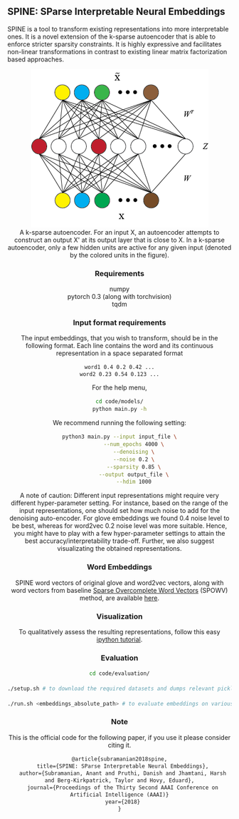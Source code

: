 ## SPINE: SParse Interpretable Neural Embeddings

SPINE is a tool to transform existing representations into more interpretable ones. It is a novel extension of the k-sparse autoencoder that is able to enforce stricter sparsity constraints. It is highly expressive and facilitates non-linear transformations in contrast to existing linear matrix factorization based approaches. 


<center><img src="images/autoencoder.png"</center>
<center>A k-sparse autoencoder. For an input X, an autoencoder attempts to construct an output X' at its output layer that is close to X. In a k-sparse autoencoder, only a few hidden units are active for any given input (denoted by the colored units in the figure).</center>


### Requirements

numpy <br>
pytorch 0.3 (along with torchvision) <br>
tqdm

### Input format requirements

The input embeddings, that you wish to transform, should be in the following format. Each line contains the word and its continuous representation in a space separated format

```
word1 0.4 0.2 0.42 ...
word2 0.23 0.54 0.123 ...
```



For the help menu, 

```bash
cd code/models/
python main.py -h
```

We recommend running the following setting:

```bash
python3 main.py --input input_file \
		 --num_epochs 4000 \
		 --denoising \
		 --noise 0.2 \
		 --sparsity 0.85 \
		 --output output_file \
		 --hdim 1000
```

A note of caution: Different input representations might require very different hyper-parameter setting. For instance, based on the range of the input representations, one should set how much noise to add for the denoising auto-encoder. For glove embeddings we found 0.4 noise level to be best, whereas for word2vec 0.2 noise level was more suitable. Hence, you might have to play with a few hyper-parameter settings to attain the best accuracy/interpretability trade-off. Further, we also suggest visualizating the obtained representations.

### Word Embeddings

SPINE word vectors of original glove and word2vec vectors, along with word vectors from baseline [Sparse Overcomplete Word Vectors](https://arxiv.org/abs/1506.02004) (SPOWV) method, are available [here](https://drive.google.com/drive/folders/1ksVcWDADmnp0Cl5kezjHqTg3Jnh8q031?usp=sharing).

### Visualization

To qualitatively assess the resulting representations, follow this easy [ipython tutorial](code/evaluation/visualization/visualization_tutorial.ipynb).

### Evaluation
```bash
cd code/evaluation/

./setup.sh # to download the required datasets and dumps relevant pickle files

./run.sh <embeddings_absolute_path> # to evaluate embeddings on various extrinsic and intrinsic tasks

```


### Note

This is the official code for the following paper, if you use it please consider citing it.

```
@article{subramanian2018spine,
  title={SPINE: SParse Interpretable Neural Embeddings},
  author={Subramanian, Anant and Pruthi, Danish and Jhamtani, Harsh and Berg-Kirkpatrick, Taylor and Hovy, Eduard},
  journal={Proceedings of the Thirty Second AAAI Conference on Artificial Intelligence (AAAI)}
  year={2018}
}
```


